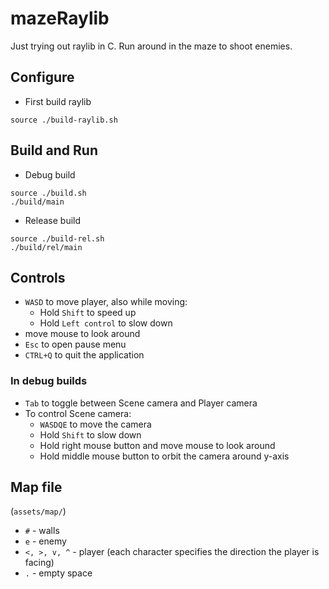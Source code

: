 # mazeRaylib
Just trying out raylib in C. Run around in the maze to shoot enemies.

## Configure
- First build raylib
```
source ./build-raylib.sh
```

## Build and Run
- Debug build
```
source ./build.sh
./build/main
```
- Release build
```
source ./build-rel.sh
./build/rel/main
```

## Controls
- `WASD` to move player, also while moving:
    - Hold `Shift` to speed up
    - Hold `Left control` to slow down
- move mouse to look around
- `Esc` to open pause menu
- `CTRL+Q` to quit the application

### In debug builds
- `Tab` to toggle between Scene camera and Player camera
- To control Scene camera:
    - `WASDQE` to move the camera
    - Hold `Shift` to slow down
    - Hold right mouse button and move mouse to look around
    - Hold middle mouse button to orbit the camera around y-axis

## Map file
(`assets/map/`)
- `#` - walls
- `e` - enemy
- `<, >, v, ^` - player (each character specifies the direction the player is facing)
- `.` - empty space
